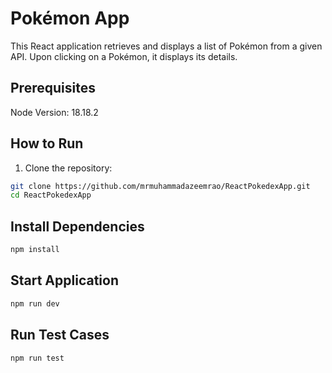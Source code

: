 # Pokémon App

This React application retrieves and displays a list of Pokémon from a given API. Upon clicking on a Pokémon, it displays its details.

## Prerequisites

Node Version: 18.18.2


## How to Run

1. Clone the repository:

```bash
git clone https://github.com/mrmuhammadazeemrao/ReactPokedexApp.git
cd ReactPokedexApp
```

## Install Dependencies

```bash
npm install
```

## Start Application

```bash
npm run dev
```

## Run Test Cases
```bash
npm run test
```
